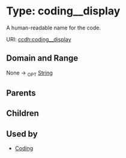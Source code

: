 
# Type: coding__display


A human-readable name for the code.

URI: [ccdh:coding__display](https://example.org/ccdh/coding__display)


## Domain and Range

None ->  <sub>OPT</sub> [String](types/String.md)

## Parents


## Children


## Used by

 * [Coding](Coding.md)
